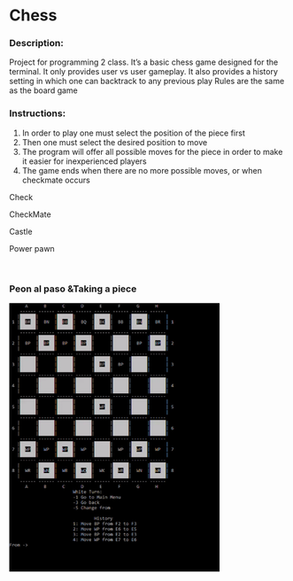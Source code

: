 # Chess


### Description:
  Project for programming 2 class.
  It’s a basic chess game designed for the terminal.
  It only provides user vs user gameplay.
  It also provides a history setting in which one can backtrack to any previous play
  Rules are the same as the board game
  
  
 ### Instructions:
  1. In order to play one must select the position of the piece first
  2. Then one must select the desired position to move
  3. The program will offer all possible moves for the piece in order to make it easier for inexperienced players 
  4. The game ends when there are no more possible moves, or when checkmate occurs
  
  Check
 
 CheckMate
 
 Castle
 
 Power pawn
 
 <br/>

### Peon al paso &Taking a piece

  <img src="https://github.com/Jcvarela/Chess/blob/master/images/finish.gif" align="left" width="380"/>

